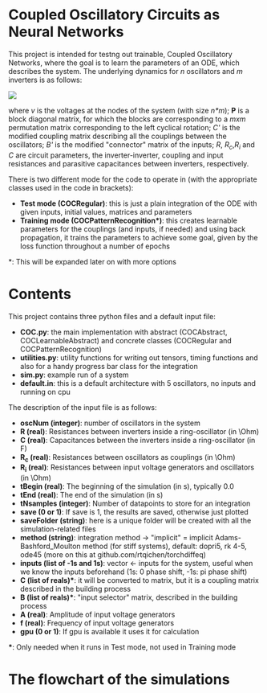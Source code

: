 # Coupled Oscillatory Circuits as Neural Networks

This project is intended for testng out trainable, Coupled Oscillatory Networks, where the goal is to learn the parameters of an ODE, which describes the system. The underlying dynamics for *n* oscillators and *m* inverters is as follows:

<img src="https://latex.codecogs.com/svg.image?\frac{dv}{dt}&space;=&space;\frac{1}{RC}\Big(\textbf{P}v&space;-&space;v\Big)&space;&plus;&space;\frac{1}{R_cC}\textbf{C}'v&space;&plus;&space;\frac{1}{R_iC}\textbf{B}'v" />

where *v* is the voltages at the nodes of the system (with size *n\*m*); <b>P</b> is a block diagonal matrix, for which the blocks are corresponding to a *mxm* permutation matrix corresponding to the left cyclical rotation; *C'* is the modified coupling matrix describing all the couplings between the oscillators; *B'* is the modified "connector" matrix of the inputs; *R*, *R<sub>c</sub>*,*R<sub>i</sub>* and *C* are circuit parameters, the inverter-inverter, coupling and input resistances and parasitive capacitances between inverters, respectively. 

There is two different mode for the code to operate in (with the appropriate classes used in the code in brackets):
- **Test mode (COCRegular)**: this is just a plain integration of the ODE with given inputs, initial values, matrices and parameters
- **Training mode (COCPatternRecognition\*)**: this creates learnable parameters for the couplings (and inputs, if needed) and using back propagation, it trains the parameters to achieve some goal, given by the loss function throughout a number of epochs

\*: This will be expanded later on with more options

# Contents
This project contains three python files and a default input file:
- **COC.py**: the main implementation with abstract (COCAbstract, COCLearnableAbstract) and concrete classes (COCRegular and COCPatternRecognition)
- **utilities.py**: utility functions for writing out tensors, timing functions and also for a handy progress bar class for the integration
- **sim.py**: example run of a system
- **default.in**: this is a default architecture with 5 oscillators, no inputs and running on cpu

The description of the input file is as follows:
- **oscNum (integer)**: number of oscillators in the system
- **R (real)**: Resistances between inverters inside a ring-oscillator (in \Ohm)
- **C (real)**: Capacitances between the inverters inside a ring-oscillator (in F)
- **R<sub>c</sub> (real)**: Resistances between oscillators as couplings (in \Ohm)
- **R<sub>i</sub> (real)**: Resistances between input voltage generators and oscillators (in \Ohm)
- **tBegin (real)**: The beginning of the simulation (in s), typically 0.0
- **tEnd (real)**: The end of the simulation (in s)
- **tNsamples (integer)**: Number of datapoints to store for an integration
- **save (0 or 1)**: If save is 1, the results are saved, otherwise just plotted
- **saveFolder (string)**: here is a unique folder will be created with all the simulation-related files
- **method (string)**: integration method -> "implicit" = implicit Adams-Bashford_Moulton method (for stiff systems), default: dopri5, rk 4-5, ode45 (more on this at github.com/rtqichen/torchdiffeq)
- **inputs (list of -1s and 1s)**: vector <- inputs for the system, useful when we know the inputs beforehand (1s: 0 phase shift, -1s: pi phase shift)
- **C (list of reals)\***: it will be converted to matrix, but it is a coupling matrix described in the building process 
- **B (list of reals)\***: "input selector" matrix, described in the building process
- **A (real)**: Amplitude of input voltage generators
- **f (real)**: Frequency of input voltage generators
- **gpu (0 or 1)**: If gpu is available it uses it for calculation

**\***: Only needed when it runs in Test mode, not used in Training mode

# The flowchart of the simulations


